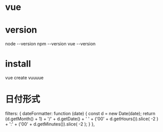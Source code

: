# vue

# version
node --version
npm --version
vue --version

# install
vue create vuuuue


# 日付形式
  filters: {
    dateFormatter: function (date) {
      const d = new Date(date);
      return (d.getMonth() + 1) + '/' + d.getDate() + ' ' + ('00' + d.getHours()).slice( -2 ) + ':' + ('00' + d.getMinutes()).slice( -2 );
    }
  },

